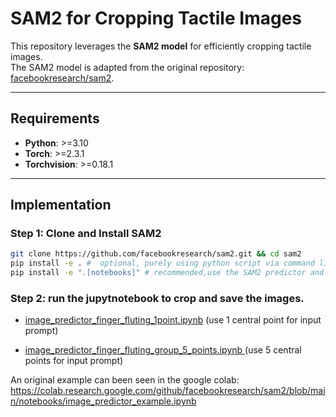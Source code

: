 # SAM2 for Cropping Tactile Images

This repository leverages the **SAM2 model** for efficiently cropping tactile images.  
The SAM2 model is adapted from the original repository: [facebookresearch/sam2](https://github.com/facebookresearch/sam2).

---

## Requirements

- **Python**: >=3.10  
- **Torch**: >=2.3.1  
- **Torchvision**: >=0.18.1  

---

## Implementation

### Step 1: Clone and Install SAM2

```bash
git clone https://github.com/facebookresearch/sam2.git && cd sam2
pip install -e . #  optional, purely using python script via command line
pip install -e ".[notebooks]" # recommended,use the SAM2 predictor and run notebooks

```


### Step 2:  run the jupytnotebook to crop and save the images. 

- [image_predictor_finger_fluting_1point.ipynb](image_predictor_finger_fluting_1point.ipynb)  (use 1 central point for input prompt)

- [image_predictor_finger_fluting_group_5_points.ipynb ](image_predictor_finger_fluting_group_5_points.ipynb)(use 5 central points for input prompt)

An original example can been seen in the google colab: https://colab.research.google.com/github/facebookresearch/sam2/blob/main/notebooks/image_predictor_example.ipynb
   
